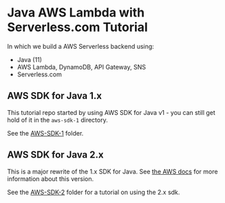 # Java AWS Lambda with Serverless.com Tutorial

In which we build a AWS Serverless backend using:

* Java (11)
* AWS Lambda, DynamoDB, API Gateway, SNS
* Serverless.com

## AWS SDK for Java 1.x

This tutorial repo started by using AWS SDK for Java v1 - you can still get hold of it in the `aws-sdk-1` directory.

See the [AWS-SDK-1](aws-sdk-1) folder.

## AWS SDK for Java 2.x

This is a major rewrite of the 1.x SDK for Java. See [the AWS docs](https://docs.aws.amazon.com/sdk-for-java/latest/developer-guide/home.html) for more information about this version.

See the [AWS-SDK-2](aws-sdk-2) folder for a tutorial on using the 2.x sdk. 

